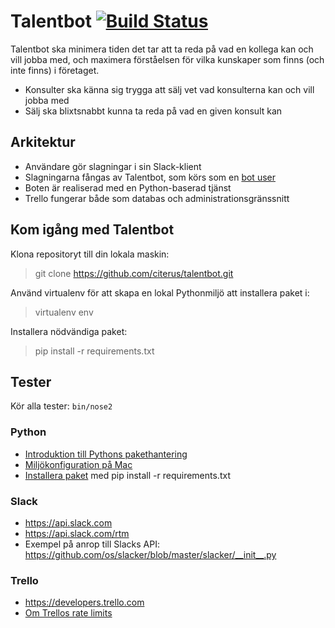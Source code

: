 # Talentbot [![Build Status](https://travis-ci.org/citerus/talentbot.svg?branch=master)](https://travis-ci.org/citerus/talentbot)

Talentbot ska minimera tiden det tar att ta reda på vad en kollega kan och vill jobba med, och maximera förståelsen för vilka kunskaper som finns (och inte finns) i företaget.

* Konsulter ska känna sig trygga att sälj vet vad konsulterna kan och vill jobba med
* Sälj ska blixtsnabbt kunna ta reda på vad en given konsult kan

## Arkitektur

* Användare gör slagningar i sin Slack-klient
* Slagningarna fångas av Talentbot, som körs som en [bot user](https://api.slack.com/bot-users)
* Boten är realiserad med en Python-baserad tjänst
* Trello fungerar både som databas och administrationsgränssnitt

## Kom igång med Talentbot

Klona repositoryt till din lokala maskin: 

> git clone https://github.com/citerus/talentbot.git

Använd virtualenv för att skapa en lokal Pythonmiljö att installera paket i:

> virtualenv env

Installera nödvändiga paket:

> pip install -r requirements.txt

## Tester

Kör alla tester:
`bin/nose2`

### Python

* [Introduktion till Pythons pakethantering](http://www.dabapps.com/blog/introduction-to-pip-and-virtualenv-python/)
* [Miljökonfiguration på Mac](http://hackercodex.com/guide/python-development-environment-on-mac-osx/)
* [Installera paket](https://pip.readthedocs.org/en/1.1/requirements.html#requirements-files) med pip install -r requirements.txt

### Slack

* https://api.slack.com
* https://api.slack.com/rtm
* Exempel på anrop till Slacks API: https://github.com/os/slacker/blob/master/slacker/__init__.py

### Trello

* https://developers.trello.com
* [Om Trellos rate limits](http://help.trello.com/article/838-api-rate-limits)
